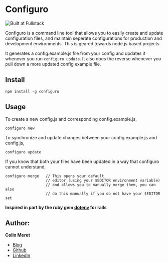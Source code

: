 # Configuro
![Built at Fullstack](https://camo.githubusercontent.com/aec51f267d906a810e0be7e4b9463f2b23bd419e/68747470733a2f2f696d672e736869656c64732e696f2f62616467652f4275696c7425323061742d46756c6c737461636b2d677265656e2e7376673f7374796c653d666c61742d737175617265)

Configuro is a command line tool that allows you to easily create and update
configuration files, and maintain seperate configurations for production and
development environments. This is geared towards node.js based projects. 

It generates a config.example.js file from your config and updates it whenever
you run `configuro update`. It also does the reverse whenever you pull down a 
more updated config example file. 


## Install

    npm install -g configuro

## Usage

To create a new config.js and corresponding config.example.js, 

    configuro new


To synchronize and update changes between your config.example.js and config.js,

    configuro update

If you know that both your files have been updated in a way that configuro cannot understand,

    configuro merge   // This opens your default 
                      // editor (using your $EDITOR environment variable)
                      // and allows you to manually merge them, you can also 
                      // do this manually if you do not have your $EDITOR set


**Inspired in part by the ruby gem [dotenv](https://github.com/bkeepers/dotenv) for rails**

## Author:
**Colin Meret** 
- [Blog](http://meret.io)
- [Github](http://github.com/colin92)
- [LinkedIn](http://linkedin.com/in/colinmeret)
